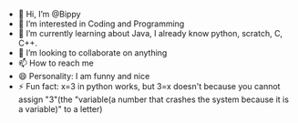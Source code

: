 - 👋 Hi, I’m @Bippy
- 👀 I’m interested in Coding and Programming
- 🌱 I’m currently learning about Java, I already know python, scratch, C, C++.
- 💞️ I’m looking to collaborate on anything
- 📫 How to reach me 
- 😄 Personality: I am funny and nice
- ⚡ Fun fact: x=3 in python works, but 3=x doesn't because you cannot assign "3"(the "variable(a number that crashes the system because it is a variable)" to a letter)

<!---
letsmod-user3/letsmod-user3 is a ✨ special ✨ repository because its `README.md` (this file) appears on your GitHub profile.
You can click the Preview link to take a look at your changes.
--->
